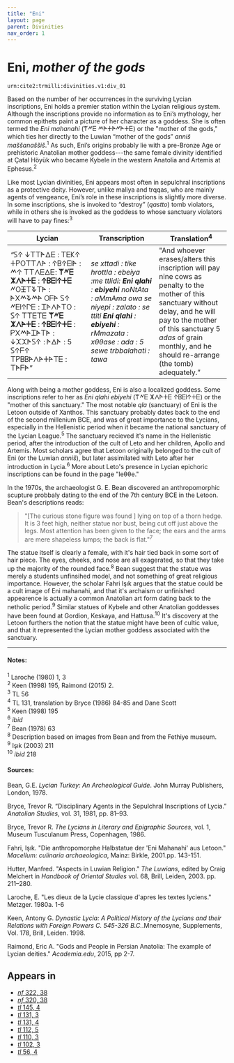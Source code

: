 ```yaml
---
title: "Eni"
layout: page
parent: Divinities
nav_order: 1
---
```


# Eni, *mother of the gods*

`urn:cite2:trmilli:divinities.v1:div_01`

Based on the number of her occurrences in the surviving Lycian inscriptions, Eni holds a premier station within the Lycian religious system. Although the inscriptions provide no information as to Eni’s mythology, her common epithets paint a picture of her character as a goddess. She is often termed the *Eni mahanahi* (𐊚𐊏𐊆 𐊎𐊀𐊛𐊀𐊏𐊀𐊛𐊆) or the "mother of the gods," which ties her directly to the Luwian “mother of the gods” *anniš maššanaššiš*.<sup>1</sup> As such, Eni’s origins probably lie with a pre-Bronze Age or prehistoric Anatolian mother goddess---the same female divinity identified at Çatal Höyük who became Kybele in the western Anatolia and Artemis at Ephesus.<sup>2</sup> 

Like most Lycian divinities, Eni appears most often in sepulchral inscriptions as a protective deity. However, unlike maliya and trqqas, who are mainly agents of vengeance, Eni’s role in these inscriptions is slightly more diverse. In some inscriptions, she is invoked to “destroy” (*qastto*) tomb violators, while in others she is invoked as the goddess to whose sanctuary violators will have to pay fines:<sup>3</sup> 

|Lycian | Transcription | Translation<sup>4</sup>|
|----------|----------|----------|
|“𐊖𐊁 𐊜𐊗𐊗𐊀𐊅𐊆 : 𐊗𐊆𐊋𐊁 𐊛𐊕𐊒𐊗𐊗𐊍𐊀 : 𐊁𐊂𐊁𐊆𐊊𐊀 : 𐊎𐊁 𐊗𐊗𐊍𐊆𐊅𐊆: **𐊚𐊏𐊆 𐊌𐊍𐊀𐊛𐊆** : **𐊁𐊂𐊆𐊊𐊁𐊛𐊆** 𐊏𐊒𐊑𐊗𐊙𐊗𐊀 : 𐊀𐊐𐊎𐊙𐊎𐊀 𐊒𐊇𐊀 𐊖𐊁 𐊏𐊆𐊊𐊁𐊓𐊆 : 𐊈𐊀𐊍𐊀𐊗𐊒 : 𐊖𐊁 𐊗𐊗𐊆𐊗𐊆 **𐊚𐊏𐊆 𐊌𐊍𐊀𐊛𐊆** : **𐊁𐊂𐊆𐊊𐊁𐊛𐊆** : 𐊕𐊐𐊎𐊀𐊈𐊀𐊗𐊀 : 𐊜𐊉𐊉𐊀𐊖𐊁 : 𐊀𐊅𐊀 : 5 𐊖𐊁𐊇𐊁 𐊗𐊕𐊂𐊂𐊀𐊍𐊀𐊛𐊀𐊗𐊆 : 𐊗𐊀𐊇𐊀”| *se xttadi : tike hrottla : ebeiya :me ttlidi: **Eni qlahi** : **ebiyehi** noNtAta : aMmAma owa se niyepi : zalato : se ttiti **Eni qlahi** : **ebiyehi** : rMmazata : xθθase : ada : 5 sewe trbbalahati : tawa* | "And whoever erases/alters this inscription will pay nine cows as penalty to the mother of this sanctuary without delay, and he will pay to the mother of this sanctuary 5 *adas* of grain monthly, and he should re-arrange (the tomb) adequately.” |

Along with being a mother goddess, Eni is also a localized goddess. Some inscriptions refer to her as *Eni qlahi ebiyehi* (𐊚𐊏𐊆 𐊌𐊍𐊀𐊛𐊆 𐊁𐊂𐊆𐊊𐊁𐊛𐊆) or the "mother of this sanctuary." The most notable *qla* (sanctuary) of Eni is the Letoon outside of Xanthos. This sanctuary probably dates back to the end of the second millenium BCE, and was of great importance to the Lycians, especially in the Hellenistic period when it became the national sanctuary of the Lycian League.<sup>5</sup> The sanctuary recieved it's name in the Hellenistic period, after the introduction of the cult of Leto and her children, Apollo and Artemis. Most scholars agree that Letoon originally belonged to the cult of Eni (or the Luwian *anniš*), but later assimilated with Leto after her introduction in Lycia.<sup>6</sup> More about Leto's presence in Lycian epichoric inscriptions can be found in the page "leθθe."

In the 1970s, the archaeologist G. E. Bean discovered an anthropomorphic scupture probbaly dating to the end of the 7th century BCE in the Letoon. Bean's descriptions reads: 

>"[The curious stone figure was found ] lying on top of a thorn hedge. It is 3 feet high, neither statue nor bust, being cut off just above the legs. Most attention has been given to the face; the ears and the arms are mere shapeless lumps; the back is flat."<sup>7</sup> 
>

The statue itself is clearly a female, with it's hair tied back in some sort of hair piece. The eyes, cheeks, and nose are all exagerated, so that they take up the majority of the rounded face.<sup>8</sup> Bean suggest that the statue was merely a students unfinsihed model, and not something of great religious importance. However, the scholar Fahri Işık argues that the statue could be a cult image of Eni mahanahi, and that it's archaism or unfinished appearence is actually a common Anatolian art form dating back to the netholic period.<sup>9</sup> Similar statues of Kybele and other Anatolian goddesses have been found at Gordion, Keskaya, and Hattusa.<sup>10</sup> It's discovery at the Letoon furthers the notion that the statue might have been of cultic value, and that it represented the Lycian mother goddess associated with the sanctuary. 

--------------------------------------------------------------
#### Notes:
<sup>1</sup> Laroche (1980) 1, 3<br>
<sup>2</sup> Keen (1998) 195, Raimond (2015) 2.<br>
<sup>3</sup> TL 56<br>
<sup>4</sup> TL 131, translation by Bryce (1986) 84-85 and Dane Scott<br>
<sup>5</sup> Keen (1998) 195<br>
<sup>6</sup> *ibid*<br>
<sup>7</sup> Bean (1978) 63<br>
<sup>8</sup> Description based on images from Bean and from the Fethiye museum.<br>
<sup>9</sup> Işık (2003) 211<br>
<sup>10</sup> *ibid* 218<br>

#### Sources: 
Bean, G.E. *Lycian Turkey: An Archeological Guide*. John Murray Publishers, London, 1978. 

Bryce, Trevor R. “Disciplinary Agents in the Sepulchral Inscriptions of Lycia.” *Anatolian Studies*, vol. 31, 1981, pp. 81–93.

Bryce, Trevor R. *The Lycians in Literary and Epigraphic Sources*, vol. 1, Museum Tusculanum Press, Copenhagen, 1986.

Fahri, Işık. "Die anthropomorphe Halbstatue der 'Eni Mahanahi' aus Letoon." *Macellum: culinaria archaeologica*, Mainz: Birkle, 2001.pp. 143-151. 

Hutter, Manfred. "Aspects in Luwian Religion." *The Luwians*, edited by Craig Melchert in *Handbook of Oriental Studies* vol. 68, Brill, Leiden, 2003. pp. 211–280.

Laroche, E. "Les dieux de la Lycie classique d'apres les textes lyciens." Metzger. 1980a. 1-6

Keen, Antony G. *Dynastic Lycia: A Political History of the Lycians and their Relations with Foreign Powers C. 545-326 B.C.*.Mnemosyne, Supplements, Vol. 178, Brill, Leiden. 1998.

Raimond, Eric A. "Gods and People in Persian Anatolia: The example of Lycian deities." *Academia.edu*, 2015, pp  2-7.


## Appears in

- [*nf* 322, 38](../../Texts/nf_322)
- [*nf* 320, 38](../../Texts/nf_320)
- [*tl* 145, 4](../../Texts/tl_145)
- [*tl* 131, 3](../../Texts/tl_131)
- [*tl* 131, 4](../../Texts/tl_131)
- [*tl* 112, 5](../../Texts/tl_112)
- [*tl* 110, 3](../../Texts/tl_110)
- [*tl* 102, 3](../../Texts/tl_102)
- [*tl* 56, 4](../../Texts/tl_56)